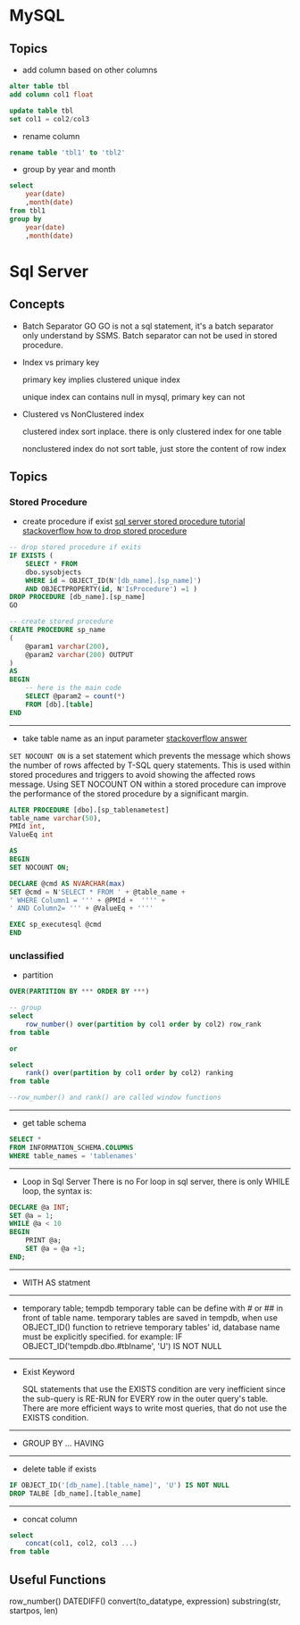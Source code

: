 # MySQL

## Topics

* add column based on other columns

```sql
alter table tbl
add column col1 float

update table tbl
set col1 = col2/col3
```

* rename column

```sql
rename table 'tbl1' to 'tbl2'
```

* group by year and month

```sql
select
	year(date)
	,month(date)
from tbl1
group by 
	year(date)
	,month(date)
```





# Sql Server

## Concepts

* Batch Separator GO
  GO is not a sql statement, it's a batch separator only understand by SSMS.
  Batch separator can not be used in stored procedure.

* Index vs primary key

  primary key implies clustered unique index

  unique index can contains null in mysql, primary key can not

* Clustered vs NonClustered index

  clustered index sort inplace. there is only clustered index for one table

  nonclustered index do not sort table, just store the content of row index

## Topics

### Stored Procedure

* create procedure if exist
  [sql server stored procedure tutorial](https://www.mssqltips.com/sqlservertutorial/160/sql-server-stored-procedure-tutorial/)
  [stackoverflow how to drop stored procedure](https://stackoverflow.com/questions/3386994/what-is-the-syntax-to-drop-a-stored-procedure-in-sql-server-2000)
```sql
-- drop stored procedure if exits
IF EXISTS (
    SELECT * FROM
    dbo.sysobjects
    WHERE id = OBJECT_ID(N'[db_name].[sp_name]')
    AND OBJECTPROPERTY(id, N'IsProcedure') =1 )
DROP PROCEDURE [db_name].[sp_name]
GO

-- create stored procedure
CREATE PROCEDURE sp_name
(
    @param1 varchar(200),
    @param2 varchar(200) OUTPUT
)
AS
BEGIN
    -- here is the main code
    SELECT @param2 = count(*)
    FROM [db].[table]
END
```

--------------------
* take table name as an input parameter
  [stackoverflow answer](https://stackoverflow.com/questions/22105121/how-to-take-table-name-as-an-input-parameter-to-the-stored-procedure)

``SET NOCOUNT ON`` is a set statement which prevents the message which shows the number of rows affected by T-SQL query statements. This is used within stored procedures and triggers to avoid showing the affected rows message. Using SET NOCOUNT ON within a stored procedure can improve the performance of the stored procedure by a significant margin.

```sql
ALTER PROCEDURE [dbo].[sp_tablenametest]
table_name varchar(50),
PMId int,
ValueEq int

AS
BEGIN
SET NOCOUNT ON;

DECLARE @cmd AS NVARCHAR(max)
SET @cmd = N'SELECT * FROM ' + @table_name + 
' WHERE Column1 = ''' + @PMId +  '''' +
' AND Column2= ''' + @ValueEq + ''''

EXEC sp_executesql @cmd 
END
```

### unclassified

* partition
```sql
OVER(PARTITION BY *** ORDER BY ***)

-- group
select
	row_number() over(partition by col1 order by col2) row_rank
from table

or

select 
	rank() over(partition by col1 order by col2) ranking
from table

--row_number() and rank() are called window functions
```
--------
* get table schema
```sql
SELECT *
FROM INFORMATION_SCHEMA.COLUMNS
WHERE table_names = 'tablenames'
```
--------
* Loop in Sql Server
  There is no For loop in sql server, there is only WHILE loop, the syntax is:
```sql
DECLARE @a INT;
SET @a = 1;
WHILE @a < 10
BEGIN
	PRINT @a;
	SET @a = @a +1;
END;
```
--------
* WITH AS statment

------------
* temporary table; tempdb
  temporary table can be define with # or ## in front of table name.
  temporary tables are saved in tempdb, when use OBJECT_ID() function
  to retrieve temporary tables' id, database name must be explicitly specified.
  for example: IF OBJECT_ID('tempdb.dbo.#tblname', 'U') IS NOT NULL

-------------
* Exist Keyword

  SQL statements that use the EXISTS condition are very inefficient since the sub-query is RE-RUN for EVERY row in the outer query's table. 
  There are more efficient ways to write most queries, that do not use the EXISTS condition.

------------
* GROUP BY ... HAVING

------------
* delete table if exists
```sql
IF OBJECT_ID('[db_name].[table_name]', 'U') IS NOT NULL
DROP TALBE [db_name].[table_name]
```

----------
* concat column

```sql
select
	concat(col1, col2, col3 ...)
from table
```

## Useful Functions

row_number()
DATEDIFF()
convert(to_datatype, expression)
substring(str, startpos, len)



















